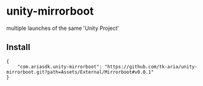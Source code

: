 # unity-mirrorboot
multiple launches of the same 'Unity Project'

## Install

```
{
    "com.ariasdk.unity-mirrorboot": "https://github.com/tk-aria/unity-mirrorboot.git?path=Assets/External/Mirrorboot#v0.0.1"
}
```


<!--
<p align="center">
    <h1 align="center">unity multi-client</h1>
</p>

ベースとなるUnityProjectからシンボリックリンクを生成します。

## 使い道
- Unityで通信ロジック開発時の複数クライアント検証時
- Unity内にサーバーロジックを内包している場合の、サーバー、クライアント開発時
- Jenkinsのビルド処理時
など...

使い道は様々な気がしますが,自分が思いつく方法だとこんなものでしょうか?

## デモ
![demo_image]()

Assetsと同階層(Project以下)にファイルを配置して該当ファイルをMacならシェルから実行、
Windowsは、コマンドプロンプトかダブルクリックで実行できます。
(コンフル整備中なので、この辺りは暫しお待ちを...)

Unity > ProjectSettings > Run in background をtrueにするのがオススメ.

※ Macの場合  
- .shファイルに関して...  
gitでファイル権限を監視できない影響で初めに各ローカル上で以下のコマンドを実行してください。  
ファイルがあるディレクトリで以下を実行
```
# 権限に関しては各自で設定してください、めんどくさい人は下をコピペで！.
$ chmod 777 *.sh
``

[tips]
- ２つのプロジェクト間でファイルは共有されるので、片方の変更をもう片方に適用して...などの作業が要らなくなります。
- 協力バトル用に追加のPC申請をしなくて済む

[用途]
- 複数クライアントのデバッグなど...

-->